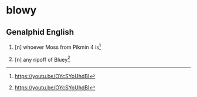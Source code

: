 # blowy
## Genalphid English

1. [n] whoever Moss from Pikmin 4 is[^1]

2. [n] any ripoff of Bluey[^1]

[^1]: <https://youtu.be/OYcSYoUhdBI>